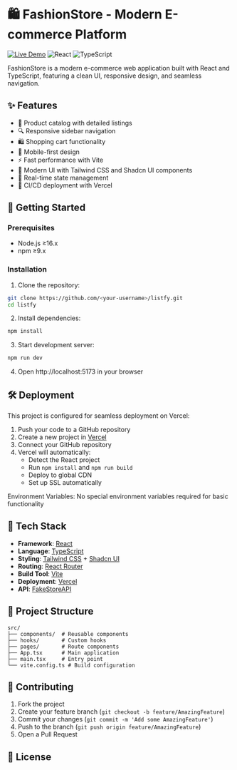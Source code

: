 # 🛍️ FashionStore - Modern E-commerce Platform

[![Live Demo](https://img.shields.io/badge/demo-vercel-%23000000.svg?style=for-the-badge&logo=vercel&logoColor=white)](https://listfy-azure.vercel.app/products)
![React](https://img.shields.io/badge/react-%2320232a.svg?style=for-the-badge&logo=react&logoColor=%2361DAFB)
![TypeScript](https://img.shields.io/badge/typescript-%23007ACC.svg?style=for-the-badge&logo=typescript&logoColor=white)

FashionStore is a modern e-commerce web application built with React and TypeScript, featuring a clean UI, responsive design, and seamless navigation.



## ✨ Features

- 🛒 Product catalog with detailed listings
- 🔍 Responsive sidebar navigation
- 🛍️ Shopping cart functionality
- 📱 Mobile-first design
- ⚡ Fast performance with Vite
- 🎨 Modern UI with Tailwind CSS and Shadcn UI components
- 🔄 Real-time state management
- 🚀 CI/CD deployment with Vercel

## 🚀 Getting Started

### Prerequisites
- Node.js ≥16.x
- npm ≥9.x

### Installation
1. Clone the repository:
```bash
git clone https://github.com/<your-username>/listfy.git
cd listfy
```

2. Install dependencies:
```bash
npm install
```

3. Start development server:
```bash
npm run dev
```

4. Open http://localhost:5173 in your browser

## 🛠️ Deployment

This project is configured for seamless deployment on Vercel:

1. Push your code to a GitHub repository
2. Create a new project in [Vercel](https://vercel.com/)
3. Connect your GitHub repository
4. Vercel will automatically:
   - Detect the React project
   - Run `npm install` and `npm run build`
   - Deploy to global CDN
   - Set up SSL automatically

Environment Variables: No special environment variables required for basic functionality

## 🧰 Tech Stack

- **Framework**: [React](https://react.dev/)
- **Language**: [TypeScript](https://www.typescriptlang.org/)
- **Styling**: [Tailwind CSS](https://tailwindcss.com/) + [Shadcn UI](https://ui.shadcn.com/)
- **Routing**: [React Router](https://reactrouter.com/)
- **Build Tool**: [Vite](https://vitejs.dev/)
- **Deployment**: [Vercel](https://vercel.com/)
- **API**: [FakeStoreAPI](https://fakestoreapi.com/)

## 📂 Project Structure

```
src/
├── components/  # Reusable components
├── hooks/       # Custom hooks
├── pages/       # Route components
├── App.tsx      # Main application
├── main.tsx     # Entry point
└── vite.config.ts # Build configuration
```

## 🤝 Contributing

1. Fork the project
2. Create your feature branch (`git checkout -b feature/AmazingFeature`)
3. Commit your changes (`git commit -m 'Add some AmazingFeature'`)
4. Push to the branch (`git push origin feature/AmazingFeature`)
5. Open a Pull Request

## 📄 License
